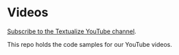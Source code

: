# Videos

[Subscribe to the Textualize YouTube channel](https://www.youtube.com/channel/UCo4nHAZv_cIlAiCSP2IyiOA).

This repo holds the code samples for our YouTube videos.
